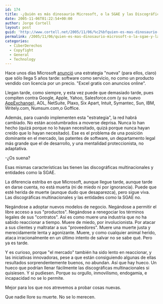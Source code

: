 ```yaml
---
id: 174
title: -¿Quién es más dinosaurio Microsoft, o la SGAE y las Discográficas multinacionales?
date: 2005-11-06T01:22:54+00:00
author: Jorge Cortell
layout: post
guid: 'http://www.cortell.net/2005/11/06/%c2%bfquien-es-mas-dinosaurio-microsoft-o-la-sgae-y-las-discograficas-multinacionales/'
permalink: /2005/11/06/quien-es-mas-dinosaurio-microsoft-o-la-sgae-y-las-discograficas-multinacionales/
categories:
  - CiberDerechos
  - Copyfight
  - General
  - Technology
---
```

Hace unos dí­as Microsoft [anunció](http://www.microsoft.com/presspass/press/2005/nov05/11-01PreviewSoftwareBasedPR.mspx) una estrategia "nueva" (para ellos, claro) que sólo llega 5 años tarde: software como servicio, no como un producto vendido con licencia por un precio. "Excel gratis con anuncios online".

Llegan tarde, como siempre, y esta vez puede que demasiado tarde, pues compiten contra Google, Apple, Yahoo, Salesforce.com (y su nuevo [AppExchange](http://www.salesforce.com/appexchange)), AOL, NetSuite, Plaxo, Six Apart, Intuit, Symantec, Sun, IBM, Writely.com, Numsum.com,o Goffice.

Además, para cuando implementen esta "estrategia", la red habrá cambiado. No están acostumbrados a moverse deprisa. Nunca lo han hecho (quizá porque no lo hayan necesitado, quizá porque nunca hayan creí­do que lo hayan necesitado). Ese es el problema de una posición dominante en el mercado, las patentes de software, un departamento legal más grande que el de desarrollo, y una mentalidad proteccionista, no adaptativa.

-¿Os suena?

Esas mismas caracterí­sticas las tienen las discográficas multinacionales y entidades como la SGAE.

La diferencia estriba en que Microsoft, aunque llegue tarde, aunque tarde en darse cuenta, no está muerta (ni de miedo ni por ignorancia). Puede que esté herida de muerte (aunque dudo que desaparezca), pero sigue viva. Las discográficas multinacionales y las entidades como la SGAE no.

Negándose a adoptar nuevos modelos de negocio. Negándose a permitir el libre acceso a sus "productos". Negándose a renegociar los términos legales de sus "contratos". Así­ es como muere una industria que no ha sabido reaccionar a tiempo. Muere de miedo, por involucionista. Por atacar a sus clientes y maltratar a sus "proveedores". Muere una muerte justa y merecidamente lenta y agonizante. Muere, y como cualquier animal herido, ataca irracionalmente en un último intento de salvar no se sabe qué. Pero ya es tarde.

Y es curioso, porque "el mercado" también ha sido lento en reaccionar, y las iniciativas innovadoras, pese a que están consiguiendo algunas de ellas resultados sorprendentemente buenos, no abundan. Así­ que hay hueco. Un hueco que podrí­an llenar fácilmente las discográficas multinacionales si quisiesen. Y si pudiesen. Porque su orgullo, inmovilismo, endogamia, e incapacidad no se lo permite.

Mejor para los que nos atrevemos a probar cosas nuevas.

Que nadie llore su muerte. No se lo merecen.